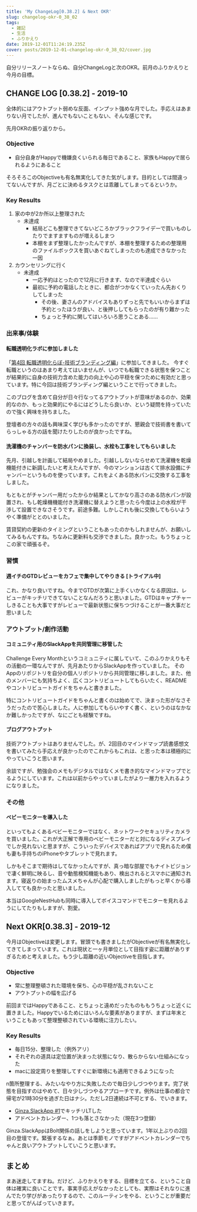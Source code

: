 ```yaml
---
title: 'My ChangeLog[0.38.2] & Next OKR'
slug: changelog-okr-0_38_02
tags:
  - 雑記
  - 生活
  - ふりかえり
date: 2019-12-01T11:24:19.235Z
cover: posts/2019-12-01-changelog-okr-0_38_02/cover.jpg
---
```

自分リリースノートならぬ、自分ChangeLogと次のOKR。前月のふりかえりと今月の目標。

## CHANGE LOG [0.38.2] - 2019-10
全体的にはアウトプット弱めな反面、インプット強めな月でした。手応えはあまりない月でしたが、進んでもないこともない、そんな感じです。

先月OKRの振り返りから。
### Objective
+ 自分自身がHappyで機嫌良くいられる毎日であること、家族もHappyで居られるようにあること

そろそろこのObjectiveも有名無実化してきた気がします。目的としては間違ってないんですが、月ごとに決めるタスクとは乖離してしまってるというか。

### Key Results
1. 家の中が2か所以上整理された
    + 未達成
      + 結局どこも整理できてないどころかブラックフライデーで買いものしたりでますますものが増えるしまつ
      + 本棚をまず整理したかったんですが、本棚を整理するための整理用のファイルボックスを買いあぐねてしまったのも達成できなかった一因
2. カウンセリングに行く
    + 未達成
      + 一応予約はとったので12月に行きます、なので半達成ぐらい
      + 最初に予約の電話したときに、都合がつかなくていったん先おくりしてしまった
        + その後、妻さんのアドバイスもありずっと先でもいいからまずは予約とったほうが良い、と後押ししてもらったのが有り難かった
        + ちょっと予約に関してはいろいろ思うことある……


### 出来事/体験
#### 転職透明化ラボに参加しました
「[第4回 転職透明化らぼ-技術ブランディング編](https://rtlabo.connpass.com/event/152001)」に参加してきました。
今すぐ転職というのはあまり考えてはいませんが、いつでも転職できる状態を保つことが結果的に自身の技術力含めた能力の向上や心の平穏を保つために有効だと思っています。特に今回は技術ブランディング編ということで行ってきました。

このブログを含めて自分が日々行なってるアウトプットが意味があるのか、効果的なのか、もっと効果的にやるにはどうしたら良いか、という疑問を持っていたので強く興味を持ちました。

登壇者の方々の話も興味深く学びも多かったのですが、懇親会で技術書を書いてらっしゃる方の話を聞けたりしたのが良かったですね。

#### 洗濯機のチャンバーを防水パンに換装し、水栓も工事をしてもらいました
先月、引越しを計画して結局やめました。引越ししないならせめて洗濯機を乾燥機能付きに新調したいと考えたんですが、今のマンションは古くて排水設備にチャンバーというものを使っています。これをよくある防水パンに交換する工事をしました。

もともとがチャンバー用だったからか結果としてかなり高さのある防水パンが設置され、もし乾燥機機能付き洗濯機に替えようと思ったら今度は上の水栓が干渉して設置できなさそうです。前途多難。しかしこれも後に交換してもらいようやく準備がととのいました。

賃貸契約の更新のタイミングということもあったのかもしれませんが、お願いしてみるもんですね。ちなみに更新料も交渉できました。良かった。もうちょっとこの家で頑張るぞ。

### 習慣
#### 週イチのGTDレビューをカフェで集中してやりきる [トライアル中]
これ、かなり良いですね。今までGTDが次第に上手くいかなくなる原因は、レビューがキッチリできてないことなんだろうと思いました。GTDはキャプチャーしきることも大事ですがレビューで最新状態に保ちつづけることが一番大事だと思いました
<!-- #### 継続中-->
<!-- #### 辞めた習慣 -->

### アウトプット/創作活動
#### コミュニティ用のSlackAppを共同管理に移管した
Challenge Every Monthというコミュニティに属していて、このふりかえりもその活動の一環なんですが、先月あたりからSlackAppを作っていました。
そのAppのリポジトリを自分の個人リポジトリから共同管理に移しました。また、他のメンバーにも気持ちよく、広くコントリビュートしてもらいたく、READMEやコントリビュートガイドをちゃんと書きました。

特にコントリビュートガイドをちゃんと書くのは始めてで、決まった形がなさそうだったので苦心しました。人に参加してもらいやすく書く、というのはなかなか難しかったですが、なにごとも経験ですね。

#### ブログアウトプット
技術アウトプットはありませんでした。が、2回目のマインドマップ読書感想文を書いてみたら手応えが良かったのでこれからもこれは、と思った本は積極的にやっていこうと思います。

余談ですが、勉強会のメモもデジタルではなくメモ書き的なマインドマップでとるようにしています。これは以前からやっていましたがより一層力を入れるようになりました。

### その他
#### ベビーモニターを導入した
といってもよくあるベビーモニターではなく、ネットワークセキュリティカメラを買いました。これが大正解で専用のベビーモニターだと対になるディスプレイでしか見れないと思ますが、こういったデバイスであればアプリで見れるため僕も妻も手持ちのiPhoneやタブレットで見れます。

しかもそこまで期待はしてなかったんですが、真っ暗な部屋でもナイトビジョンで凄く鮮明に映るし、音や動態検知機能もあり、検出されるとスマホに通知されます。寝返りの始まったムスメちゃんが心配で購入しましたがもっと早くから導入してても良かったと思いました。

本当はGoogleNestHubも同時に導入してボイスコマンドでモニターを見れるようにしてたりもしますが、割愛。

<AdCard asin="B07RX5KMS1" title=" 【Amazon Alexa認定取得】TP-Link Kasa カメラ ネットワークカメラ 見守り 簡単設定 猫 見守り 音声通話 防犯カメラ ベビーモニター 監視カメラ ペットカメラ 3年保証 KC120 " image-url="https://images-na.ssl-images-amazon.com/images/I/71Al7MyLMJL._SY879_.jpg" price="￥9,100" date="2019-12-01" searchWords="TP-Link Kasa KC120" />


## Next OKR[0.38.3] - 2019-12
今月はObjectiveは変更します。冒頭でも書きましたがObjectiveが有名無実化してきてしまっています。これは現状と一ヶ月単位として目指す姿に距離がありすぎるためと考えました。もう少し距離の近いObjectiveを目指します。

### Objective
+ 常に整理整頓された環境を保ち、心の平穏が乱されないこと
+ アウトプットの幅を広げる

前回まではHappyであること、とちょっと遠めだったものももうちょっと近くに置きました。Happyでいるためにはいろんな要素がありますが、まずは年末ということもあって整理整頓されている環境に注力したい。

### Key Results
+ 毎日15分、整理した（例外アリ）
+ それぞれの道具は定位置が決まった状態になり、散らからない仕組みになった
+ macに設定周りを整理してすぐに新環境にも適用できるようになった

n箇所整理する、みたいなやり方に失敗したので毎日少しづつやります。完了状態を目指すのはやめて、日々少しづつやるアプローチです。例外は仕事の都合で帰宅が21時30分を過ぎた日はナシ。ただし2日連続は不可とする、でいきます。

+ [Ginza.SlackApp #1](https://slackapp.connpass.com/event/154648/)でキッチリLTした
+ アドベントカレンダー、1つも落とさなかった（現在3つ登録）

Ginza.SlackAppはBolt関係の話しをしようと思っています。1年以上ぶりの2回目の登壇です。緊張するなぁ。あとは季節モノですがアドベントカレンダーでちゃんと良いアウトプットしていこうと思います。

## まとめ
まあ迷走してますね。だけど、ふりかえりをする、目標を立てる、ということ自体は確実に良いことです。事実手応えがなかったとしても、実際はそれなりに進んでたり学びがあったりするので、このルーティンをやる、ということが重要だと思ってがんばっていきます。
